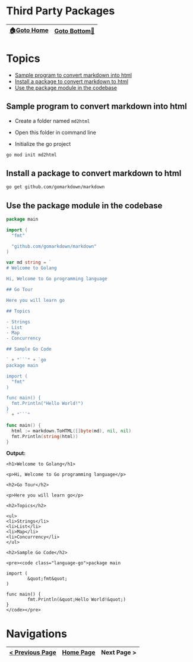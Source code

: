 # Third Party Packages

| [🏠Goto Home](../README.md) | [Goto Bottom🔻](#navigations) |
|---|---|

# Topics

- [Sample program to convert markdown into html](#sample-program-to-convert-markdown-into-html)
- [Install a package to convert markdown to html](#install-a-package-to-convert-markdown-to-html)
- [Use the package module in the codebase](#use-the-package-module-in-the-codebase)

## Sample program to convert markdown into html

- Create a folder named `md2html`

- Open this folder in command line

- Initialize the go project

```sh
go mod init md2html
```

## Install a package to convert markdown to html

```sh
go get github.com/gomarkdown/markdown
```

## Use the package module in the codebase

```go
package main

import (
  "fmt"

  "github.com/gomarkdown/markdown"
)

var md string = `
# Welcome to Golang

Hi, Welcome to Go programming language

## Go Tour

Here you will learn go

## Topics

- Strings
- List
- Map
- Concurrency

## Sample Go Code

` + "```" + `go
package main

import (
  "fmt"
)

func main() {
  fmt.Println("Hello World!")
}
` + "```"

func main() {
  html := markdown.ToHTML([]byte(md), nil, nil)
  fmt.Println(string(html))
}
```

**Output:**

```
<h1>Welcome to Golang</h1>

<p>Hi, Welcome to Go programming language</p>

<h2>Go Tour</h2>

<p>Here you will learn go</p>

<h2>Topics</h2>

<ul>
<li>Strings</li>
<li>List</li>
<li>Map</li>
<li>Concurrency</li>
</ul>

<h2>Sample Go Code</h2>

<pre><code class="language-go">package main

import (
        &quot;fmt&quot;
)

func main() {
        fmt.Println(&quot;Hello World!&quot;)
}
</code></pre>
```

# Navigations

| [< Previous Page](./generics.md) | [Home Page](../README.md) | Next Page > |
|---|---|---|
